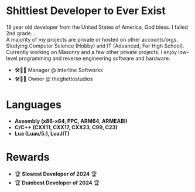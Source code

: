 # Shittiest Developer to Ever Exist

18 year old developer from the United States of America, God bless. I failed 2nd grade...    
A majority of my projects are private or hosted on other accounts/orgs. Studying Computer Science (Hobby) and IT (Advanced, For High School).  
Currently working on Masonry and a few other private projects. I enjoy low-level programming and reverse engineering software and hardware.  

- 🛠️👨‍💼 Manager @ Interline Softworks  
- 🛠️👨‍💼 Owner @ theghettostudios

# Languages

- **Assembly (x86-x64, PPC, ARM64, ARMEABI)**
- **C/C++ (CXX11, CXX17, CXX23, C99, C23)**  
- **Lua (Luau/5.1, LuaJIT)**  

# Rewards

- 🏆 **Slowest Developer of 2024** 🏆
- 🏆 **Dumbest Developer of 2024** 🏆
